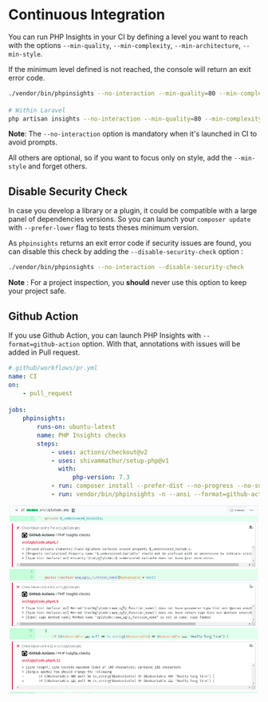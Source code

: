 # Continuous Integration

You can run PHP Insights in your CI by defining a level you want to reach with the options `--min-quality`, `--min-complexity`, `--min-architecture`, `--min-style`.

If the minimum level defined is not reached, the console will return an exit error code.

```bash
./vendor/bin/phpinsights --no-interaction --min-quality=80 --min-complexity=90 --min-architecture=75 --min-style=95

# Within Laravel
php artisan insights --no-interaction --min-quality=80 --min-complexity=90 --min-architecture=75 --min-style=95
```

**Note**: The `--no-interaction` option is mandatory when it's launched in CI to avoid prompts.

All others are optional, so if you want to focus only on style, add the `--min-style` and forget others.

## Disable Security Check

In case you develop a library or a plugin, it could be compatible with a large panel of dependencies versions.
So you can launch your `composer update` with `--prefer-lower` flag to tests theses minimum version.

As `phpinsights` returns an exit error code if security issues are found, you can disable this check by adding the `--disable-security-check` option :

```bash
./vendor/bin/phpinsights --no-interaction --disable-security-check
```

**Note** : For a project inspection, you **should** never use this option to keep your project safe.

## Github Action <Badge text="^1.12"/>

If you use Github Action, you can launch PHP Insights with `--format=github-action` option.
With that, annotations with issues will be added in Pull request.


```yaml
#.github/workflows/pr.yml
name: CI
on:
    - pull_request

jobs:
    phpinsights:
        runs-on: ubuntu-latest
        name: PHP Insights checks
        steps:
            - uses: actions/checkout@v2
            - uses: shivammathur/setup-php@v1
              with:
                  php-version: 7.3
            - run: composer install --prefer-dist --no-progress --no-suggest
            - run: vendor/bin/phpinsights -n --ansi --format=github-action
```

![example with github action](./github-action.png)
